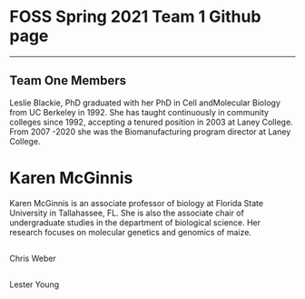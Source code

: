 # FOSS Spring 2021 Team 1 Github page
_______
## Team One Members
Leslie Blackie, PhD graduated with her PhD in Cell andMolecular Biology from UC Berkeley in 1992.  She has taught continuously in community colleges since 1992, accepting a tenured position in 2003 at Laney College.  From 2007 -2020 she was the Biomanufacturing program director at Laney College.
##
# Karen McGinnis
Karen McGinnis is an associate professor of biology at Florida State University in Tallahassee, FL.  She is also the associate chair of undergraduate studies in the department of biological science.  Her research focuses on molecular genetics and genomics of maize.
##
Chris Weber
##
Lester Young
